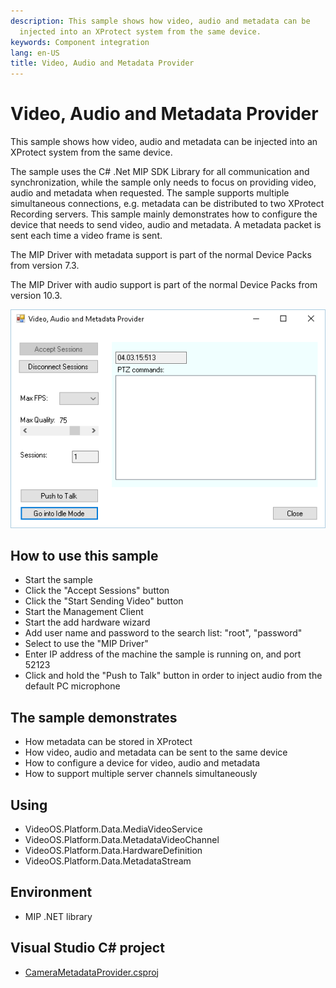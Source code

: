 ```yaml
---
description: This sample shows how video, audio and metadata can be
  injected into an XProtect system from the same device.
keywords: Component integration
lang: en-US
title: Video, Audio and Metadata Provider
---
```


# Video, Audio and Metadata Provider

This sample shows how video, audio and metadata can be injected into an
XProtect system from the same device.

The sample uses the C\# .Net MIP SDK Library for all communication and
synchronization, while the sample only needs to focus on providing
video, audio and metadata when requested. The sample supports multiple
simultaneous connections, e.g. metadata can be distributed to two
XProtect Recording servers. This sample mainly demonstrates how to
configure the device that needs to send video, audio and metadata. A
metadata packet is sent each time a video frame is sent.

The MIP Driver with metadata support is part of the normal Device Packs
from version 7.3.

The MIP Driver with audio support is part of the normal Device Packs
from version 10.3.

![](CameraMetadataProvider1.png)

## How to use this sample

-   Start the sample
-   Click the \"Accept Sessions\" button
-   Click the \"Start Sending Video\" button
-   Start the Management Client
-   Start the add hardware wizard
-   Add user name and password to the search list: \"root\",
    \"password\"
-   Select to use the \"MIP Driver\"
-   Enter IP address of the machine the sample is running on, and port
    52123
-   Click and hold the \"Push to Talk\" button in order to inject audio
    from the default PC microphone

## The sample demonstrates

-   How metadata can be stored in XProtect
-   How video, audio and metadata can be sent to the same device
-   How to configure a device for video, audio and metadata
-   How to support multiple server channels simultaneously

## Using

-   VideoOS.Platform.Data.MediaVideoService
-   VideoOS.Platform.Data.MetadataVideoChannel
-   VideoOS.Platform.Data.HardwareDefinition
-   VideoOS.Platform.Data.MetadataStream

## Environment

-   MIP .NET library

## Visual Studio C\# project

-   [CameraMetadataProvider.csproj](javascript:openLink('..\\\\ComponentSamples\\\\CameraMetadataProvider\\\\CameraMetadataProvider.csproj');)
